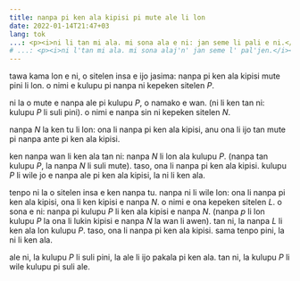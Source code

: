 ```yaml
---
title: nanpa pi ken ala kipisi pi mute ale li lon
date: 2022-01-14T21:47+03
lang: tok
...: <p><i>ni li tan mi ala. mi sona ala e ni: jan seme li pali e ni.</i></p>
# ...: <p><i>ni l'tan mi ala. mi sona alaj'n' jan seme l' pal'jen.</i></p>
---
```


tawa kama lon e ni, o sitelen insa e ijo jasima: nanpa pi ken ala kipisi mute
pini li lon. o nimi e kulupu pi nanpa ni kepeken sitelen <var>P</var>.

ni la o mute e nanpa ale pi kulupu <var>P</var>, o namako e wan. (ni li ken tan
ni: kulupu <var>P</var> li suli pini). o nimi e nanpa sin ni kepeken sitelen
<var>N</var>.

nanpa <var>N</var> la ken tu li lon: ona li nanpa pi ken ala kipisi, anu ona li
ijo tan mute pi nanpa ante pi ken ala kipisi.

ken nanpa wan li ken ala tan ni: nanpa <var>N</var> li lon ala kulupu 
<var>P</var>. (nanpa tan kulupu <var>P</var>, la nanpa <var>N</var> li suli 
mute). taso, ona li nanpa pi ken ala kipisi. kulupu <var>P</var> li wile jo e
nanpa ale pi ken ala kipisi, la ni li ken ala.

tenpo ni la o sitelen insa e ken nanpa tu. nanpa ni li wile lon: ona li nanpa
pi ken ala kipisi, ona li ken kipisi e nanpa <var>N</var>. o nimi e ona kepeken
sitelen <var>L</var>. o sona e ni: nanpa pi kulupu <var>P</var> li ken ala 
kipisi e nanpa <var>N</var>. (nanpa <var>p</var> li lon kulupu <var>P</var> la
ona li lukin kipisi e nanpa <var>N</var> la wan li awen). tan ni, la nanpa
<var>L</var> li ken ala lon kulupu <var>P</var>. taso, ona li nanpa pi ken ala
kipisi. sama tenpo pini, la ni li ken ala.

ale ni, la kulupu <var>P</var> li suli pini, la ale li ijo pakala pi ken ala.
tan ni, la kulupu <var>P</var> li wile kulupu pi suli ale.
